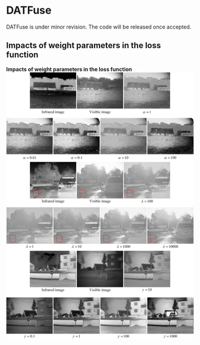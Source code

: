 # DATFuse
DATFuse is under minor revision. The code will be released once accepted.
## Impacts of weight parameters in the loss function
<strong>Impacts of weight parameters in the loss function </strong>
![Image text](https://github.com/tthinking/DATFuse/blob/main/imgs/alpha.jpg)
![Image text](https://github.com/tthinking/DATFuse/blob/main/imgs/lambda.jpg)
![Image text](https://github.com/tthinking/DATFuse/blob/main/imgs/gamma.jpg)
